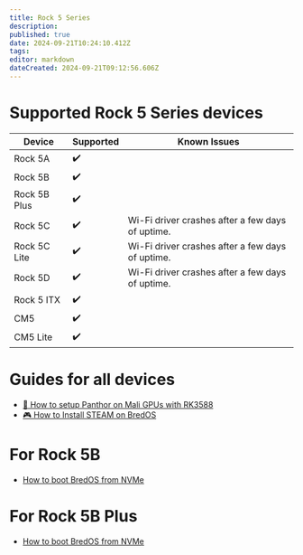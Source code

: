 ```yaml
---
title: Rock 5 Series
description: 
published: true
date: 2024-09-21T10:24:10.412Z
tags: 
editor: markdown
dateCreated: 2024-09-21T09:12:56.606Z
---
```


# Supported Rock 5 Series devices
| Device         | Supported | Known Issues |
|----------------|-----------|--------------|
| Rock 5A        | ✔️        |              |
| Rock 5B        | ✔️        |              |
| Rock 5B Plus   | ✔️        |              |
| Rock 5C        | ✔️        |Wi-Fi driver crashes after a few days of uptime.|
| Rock 5C Lite   | ✔️        |Wi-Fi driver crashes after a few days of uptime.|
| Rock 5D        | ✔️        |Wi-Fi driver crashes after a few days of uptime.|
| Rock 5 ITX     | ✔️        |              |
| CM5            | ✔️        |              |
| CM5 Lite       | ✔️        |              |

# Guides for all devices

-   [🐾 How to setup Panthor on Mali GPUs with RK3588](/en/how-to/how-to-setup-panthor)
-   [🎮  How to Install STEAM on BredOS](/en/how-to/how-to-install-steam)

# For Rock 5B

-   [How to boot BredOS from NVMe](/en/rock-5/how-to-boot-from-nvme)

# For Rock 5B Plus

-   [How to boot BredOS from NVMe](/en/rock-5/how-to-boot-from-nvme)